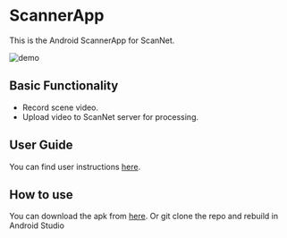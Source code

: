 # ScannerApp
This is the Android ScannerApp for ScanNet.

![demo](doc/demo.gif)

## Basic Functionality
- Record scene video.
- Upload video to ScanNet server for processing.

## User Guide
You can find user instructions [here](https://docs.google.com/document/d/11eYY-jwGs3JQIrlqCW0JUCnOxLEHJJx-Pz4gFKXpcQM/edit?usp=sharing).

## How to use
You can download the apk from [here](https://drive.google.com/open?id=1KZLzXMf1lYieVskXnzhPuXwZLxmXmIDV). 
Or git clone the repo and rebuild in Android Studio
